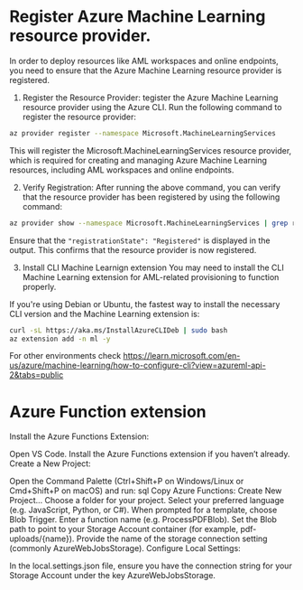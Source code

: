 # Register Azure Machine Learning resource provider.

In order to deploy resources like AML workspaces and online endpoints, you need to ensure that the Azure Machine Learning resource provider is registered.

1. Register the Resource Provider:
tegister the Azure Machine Learning resource provider using the Azure CLI. Run the following command to register the resource provider:
```bash
az provider register --namespace Microsoft.MachineLearningServices
```
This will register the Microsoft.MachineLearningServices resource provider, which is required for creating and managing Azure Machine Learning resources, including AML workspaces and online endpoints.

2. Verify Registration:
After running the above command, you can verify that the resource provider has been registered by using the following command:

```bash
az provider show --namespace Microsoft.MachineLearningServices | grep registrationState
```

Ensure that the `"registrationState": "Registered"` is displayed in the output. This confirms that the resource provider is now registered.

3. Install CLI Machine Learnign extension
You may need to install the CLI Machine Learning extension for AML-related provisioning to function properly.

If you're using Debian or Ubuntu, the fastest way to install the necessary CLI version and the Machine Learning extension is:

```bash
curl -sL https://aka.ms/InstallAzureCLIDeb | sudo bash 
az extension add -n ml -y
```

For other environments check https://learn.microsoft.com/en-us/azure/machine-learning/how-to-configure-cli?view=azureml-api-2&tabs=public

# Azure Function extension

Install the Azure Functions Extension:

Open VS Code.
Install the Azure Functions extension if you haven’t already.
Create a New Project:

Open the Command Palette (Ctrl+Shift+P on Windows/Linux or Cmd+Shift+P on macOS) and run:
sql
Copy
Azure Functions: Create New Project...
Choose a folder for your project.
Select your preferred language (e.g. JavaScript, Python, or C#).
When prompted for a template, choose Blob Trigger.
Enter a function name (e.g. ProcessPDFBlob).
Set the Blob path to point to your Storage Account container (for example, pdf-uploads/{name}).
Provide the name of the storage connection setting (commonly AzureWebJobsStorage).
Configure Local Settings:

In the local.settings.json file, ensure you have the connection string for your Storage Account under the key AzureWebJobsStorage.
